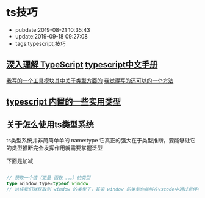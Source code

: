 # ts技巧

- pubdate:2019-08-21 10:35:43
- update:2019-09-18 09:27:08
- tags:typescript,技巧

[深入理解 TypeScript](./深入了解Typescript.md)
[typescript中文手册](./typescript中文手册.md)
---------

[我写的一个工具模块其中关于类型方面的](https://dev.tencent.com/u/sheng_gu/p/js_util/git/tree/master/ts-type)
    [我觉得写的还可以的一个方法](https://dev.tencent.com/u/sheng_gu/p/js_util/git/blob/master/adap/cb-promise.ts)

## [typescript 内置的一些实用类型](https://www.typescriptlang.org/docs/handbook/utility-types.html)


## 关于怎么使用ts类型系统

ts类型系统并非简简单单的 name:type 它真正的强大在于类型推断，要能够让它的类型推断完全发挥作用就需要掌握泛型

下面是加减

```typescript

// 获取一个值（变量 函数 。。。）的类型
type window_type=typeof window
// 这样我们就获取到 window 的类型了，其实 window 的类型你能够在vscode中通过悬停提示看到也是应为typescript的开发人员编写了windw 的类型
```